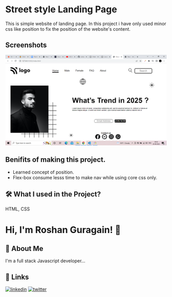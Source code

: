 
# Street style Landing Page

This is simple website of landing page. In this project i have only used minor css like position to fix the position of the website's content.





## Screenshots

![App Screenshot](./screenShot/Screenshot%20(86).png)



## Benifits of making this project.

 - Learned concept of position.
 - Flex-box consume lesss time to make nav while using core css only.




## 🛠 What I used  in the Project?
 HTML, CSS


# Hi, I'm Roshan Guragain! 👋

## 🚀 About Me
I'm a full stack Javascript developer...


## 🔗 Links

[![linkedin](https://img.shields.io/badge/linkedin-0A66C2?style=for-the-badge&logo=linkedin&logoColor=white)](https://www.linkedin.com/in/roshan-guragain-guragain-747aa4245/)
[![twitter](https://img.shields.io/badge/twitter-1DA1F2?style=for-the-badge&logo=twitter&logoColor=white)](https://twitter.com/RoshanGuragain3)


